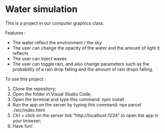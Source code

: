 # Water simulation

This is a project in our computer graphics class.

Features :

* The water reflect the environment / the sky
* The user can change the opacity of the water and the amount of light it reflects
* The user can inject waves
* The user can toggle rain, and also change parameters such as the probability of a rain drop falling and the amount of rain drops falling.


To use this project : 

1. Clone the repository;
2. Open the folder in Visual Studio Code;
3. Open the terminal and type this command: npm install
4. Run the app on the server by typing this command: npx parcel ./src/index.html
5. Ctrl + click on the server link "http://localhost:1234" to open the app in your browser;
6. Have fun!
